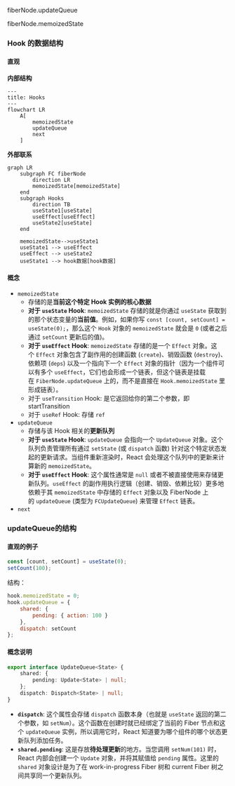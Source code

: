 fiberNode.updateQueue

fiberNode.memoizedState

### Hook 的数据结构

#### 直观

**内部结构**

```mermaid
---
title: Hooks
---
flowchart LR
    A[
        memoizedState
        updateQueue
        next
    ]
```

**外部联系**

```mermaid
graph LR
    subgraph FC fiberNode
        direction LR
        memoizedState[memoizedState]
    end
    subgraph Hooks
        direction TB
        useState1[useState]
        useEffect[useEffect]
        useState2[useState]
    end

    memoizedState-->useState1
    useState1 --> useEffect
    useEffect --> useState2
    useState1 --> hook数据[hook数据]

```

#### 概念

- `memoizedState`
  - 存储的是**当前这个特定 Hook 实例的核心数据**
  - **对于 `useState` Hook**: `memoizedState` 存储的就是你通过 `useState` 获取到的那个状态变量的**当前值**。例如，如果你写 `const [count, setCount] = useState(0);`，那么这个 `Hook` 对象的 `memoizedState` 就会是 `0` (或者之后通过 `setCount` 更新后的值)。
  - **对于 `useEffect` Hook**: `memoizedState` 存储的是一个 `Effect` 对象。这个 `Effect` 对象包含了副作用的创建函数 (`create`)、销毁函数 (`destroy`)、依赖项 (`deps`) 以及一个指向下一个 `Effect` 对象的指针（因为一个组件可以有多个 `useEffect`，它们也会形成一个链表，但这个链表是挂载在 `FiberNode.updateQueue` 上的，而不是直接在 `Hook.memoizedState` 里形成链表）。
  - 对于 `useTransition` Hook: 是它返回给你的第二个参数，即 startTransition
  - 对于 `useRef` Hook: 存储 `ref`
- `updateQueue`
  - 存储与该 Hook 相关的**更新队列**
  - **对于 `useState` Hook**: `updateQueue` 会指向一个 `UpdateQueue` 对象。这个队列负责管理所有通过 `setState` (或 `dispatch` 函数) 针对这个特定状态发起的更新请求。当组件重新渲染时，React 会处理这个队列中的更新来计算新的 `memoizedState`。
  - **对于 `useEffect` Hook**: 这个属性通常是 `null` 或者不被直接使用来存储更新队列。`useEffect` 的副作用执行逻辑（创建、销毁、依赖比较）更多地依赖于其 `memoizedState` 中存储的 `Effect` 对象以及 FiberNode 上的 `updateQueue` (类型为 `FCUpdateQueue`) 来管理 `Effect` 链表。
- `next`

### updateQueue的结构

#### 直观的例子

```js
const [count, setCount] = useState(0);
setCount(100);
```

结构：

```js
hook.memoizedState = 0;
hook.updateQueue = {
	shared: {
		pending: { action: 100 }
	},
	dispatch: setCount
};
```

#### 概念说明

```ts
export interface UpdateQueue<State> {
	shared: {
		pending: Update<State> | null;
	};
	dispatch: Dispatch<State> | null;
}
```

- **`dispatch`**: 这个属性会存储 `dispatch` 函数本身（也就是 `useState` 返回的第二个参数，如 `setNum`）。这个函数在创建时就已经绑定了当前的 Fiber 节点和这个 `updateQueue` 实例，所以调用它时，React 知道要为哪个组件的哪个状态更新队列添加任务。
- **`shared.pending`**: 这是存放**待处理更新**的地方。当您调用 `setNum(101)` 时，React 内部会创建一个 `Update` 对象，并将其赋值给 `pending` 属性。这里的 `shared` 对象设计是为了在 work-in-progress Fiber 树和 current Fiber 树之间共享同一个更新队列。
